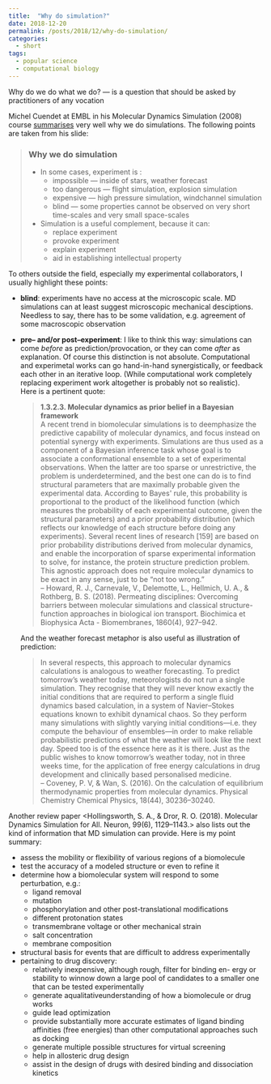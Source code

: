 ```yaml
---
title:  "Why do simulation?"
date: 2018-12-20
permalink: /posts/2018/12/why-do-simulation/
categories: 
  - short
tags:
  - popular science
  - computational biology
---
```

Why do we do what we do? — is a question that should be asked by practitioners of any vocation

Michel Cuendet at EMBL in his Molecular Dynamics Simulation (2008) course [summarises](https://embnet.vital-it.ch/CoursEMBnet/Pages3D08/slides/MD_cours_opt.pdf) very well why we do simulations. The following points are taken from his slide:
>### Why we do simulation
>- In some cases, experiment is :
>   - impossible — inside of stars, weather forecast
>   - too dangerous — flight simulation, explosion simulation
>   - expensive — high pressure simulation, windchannel simulation
>   - blind — some properties cannot be observed on very short time-scales and very small space-scales
>- Simulation is a useful complement, because it can:
>   - replace experiment 
>   - provoke experiment 
>   - explain experiment 
>   - aid in establishing intellectual property

To others outside the field, especially my experimental collaborators, I usually highlight these points:
- **blind**: experiments have no access at the microscopic scale. MD simulations can at least suggest microscopic mechanical desciptions. Needless to say, there has to be some validation, e.g. agreement of some macroscopic observation 
- **pre– and/or post–experiment**: I like to think this way: simulations can come _before_ as prediction/provocation, or they can come _after_ as explanation. Of course this distinction is not absolute. Computational and experimetal works can go hand-in-hand synergistically, or feedback each other in an iterative loop. (While computational work completely replacing experiment work altogether is probably not so realistic).  
  Here is a pertinent quote:
  >**1.3.2.3. Molecular dynamics as prior belief in a Bayesian framework**  
  A recent trend in biomolecular simulations is to deemphasize the predictive capability of molecular dynamics, and focus instead   on potential synergy with experiments. Simulations are thus used as a component of a Bayesian inference task whose goal is to associate a conformational ensemble to a set of experimental observations. When the latter are too sparse or unrestrictive, the problem is underdetermined, and the best one can do is to find structural parameters that are maximally probable given the experimental data. According to Bayes' rule, this probability is proportional to the product of the likelihood function (which measures the probability of each experimental outcome, given the structural parameters) and a prior probability distribution (which reflects our knowledge of each structure before doing any experiments). Several recent lines of research [159] are based on prior probability distributions derived from molecular dynamics, and enable the incorporation of sparse experimental information to solve, for instance, the protein structure prediction problem. This agnostic approach does not require molecular dynamics to be exact in any sense, just to be “not too wrong.”  
  – Howard, R. J., Carnevale, V., Delemotte, L., Hellmich, U. A., & Rothberg, B. S. (2018). Permeating disciplines: Overcoming barriers between molecular simulations and classical structure-function approaches in biological ion transport. Biochimica et Biophysica Acta - Biomembranes, 1860(4), 927–942.
  
  And the weather forecast metaphor is also useful as illustration of prediction:
  >In several respects, this approach to molecular dynamics calculations is analogous to weather forecasting. To predict tomorrow’s weather today, meteorologists do not run a single simulation. They recognise that they will never know exactly the initial conditions that are required to perform a single fluid dynamics based calculation, in a system of Navier–Stokes equations known to exhibit dynamical chaos. So they perform many simulations with slightly varying initial conditions—i.e. they compute the behaviour of ensembles—in order to make reliable probabilistic predictions of what the weather will look like the next day. Speed too is of the essence here as it is there. Just as the public wishes to know tomorrow’s weather today, not in three weeks time, for the application of free energy calculations in drug development and clinically based personalised medicine.  
– Coveney, P. V, & Wan, S. (2016). On the calculation of equilibrium thermodynamic properties from molecular dynamics. Physical Chemistry Chemical Physics, 18(44), 30236–30240. 

Another review paper <Hollingsworth, S. A., & Dror, R. O. (2018). Molecular Dynamics Simulation for All. Neuron, 99(6), 1129–1143.> also lists out the kind of information that MD simulation can provide. Here is my point summary:
- assess the mobility or flexibility of various regions of a biomolecule
- test the accuracy of a modeled structure or even to refine it
- determine how a biomolecular system will respond to some perturbation, e.g.:
   - ligand removal
   - mutation
   - phosphorylation and other post-translational modifications
   - different protonation states
   - transmembrane voltage or other mechanical strain
   - salt concentration
   - membrane composition
- structural basis for events that are difficult to address experimentally
- pertaining to drug discovery:
   - relatively inexpensive, although rough, filter for binding en- ergy or stability to winnow down a large pool of candidates to a smaller one that can be tested experimentally
    - generate aqualitativeunderstanding of how a biomolecule or drug works
    - guide lead optimization
    - provide substantially more accurate estimates of ligand binding affinities (free energies) than other computational approaches such as docking
    - generate multiple possible structures for virtual screening
    - help in allosteric drug design
    - assist in the design of drugs with desired binding and dissociation kinetics
